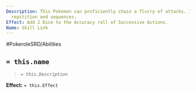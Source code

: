 ```yaml
---
Description: This Pokemon can proficiently chain a flurry of attacks. It also enjoys
  repitition and sequences.
Effect: Add 2 Dice to the Accuracy roll of Successive Actions.
Name: Skill Link
---
```


#PokeroleSRD/Abilities

## `= this.name`

> *`= this.Description`*

**Effect:** `= this.Effect`
